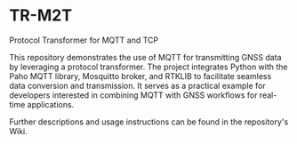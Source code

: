 # TR-M2T
Protocol Transformer for MQTT and TCP

This repository demonstrates the use of MQTT for transmitting GNSS data by leveraging a protocol transformer. The project integrates Python with the Paho MQTT library, Mosquitto broker, and RTKLIB to facilitate seamless data conversion and transmission. It serves as a practical example for developers interested in combining MQTT with GNSS workflows for real-time applications.

Further descriptions and usage instructions can be found in the repository's Wiki.
